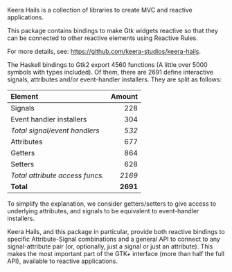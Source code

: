 Keera Hails is a collection of libraries to create MVC and reactive
applications.

This package contains bindings to make Gtk widgets reactive so that they can be
connected to other reactive elements using Reactive Rules.

For more details, see: https://github.com/keera-studios/keera-hails.

The Haskell bindings to Gtk2 export 4560 functions (A little over 5000 symbols
with types included). Of them, there are 2691 define interactive signals,
attributes and/or event-handler installers. They are split as follows:

| Element                         | Amount   |
|:--------------------------------|---------:|
| Signals                         | 228      |
| Event handler installers        | 304      |
| *Total signal/event handlers*   | *532*    |
| Attributes                      | 677      |
| Getters                         | 864      |
| Setters                         | 628      |
| *Total attribute access funcs.* | *2169*   |
| **Total**                       | **2691** |

To simplify the explanation, we consider getters/setters to give access to
underlying attributes, and signals to be equivalent to event-handler
installers.

Keera Hails, and this package in particular, provide both reactive bindings to
specific Attribute-Signal combinations and a general API to connect to any
signal-attribute pair (or, optionally, just a signal or just an attribute).
This makes the most important part of the GTK+ interface (more than half the
full API), available to reactive applications.
